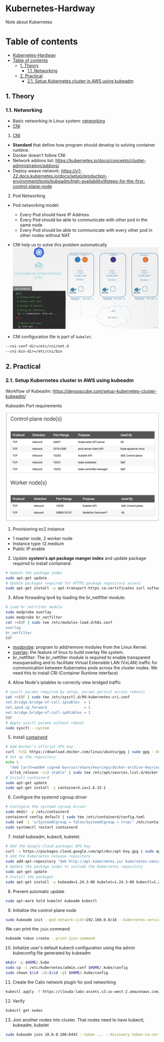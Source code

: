 # Kubernetes-Hardway
Note about Kubernetes 

# Table of contents 

- [Kubernetes-Hardway](#kubernetes-hardway)
- [Table of contents](#table-of-contents)
  - [1. Theory](#1-theory)
    - [1.1. Networking ](#11-networking-)
  - [2. Practical ](#2-practical-)
    - [2.1. Setup Kubernetes cluster in AWS using kubeadm ](#21-setup-kubernetes-cluster-in-aws-using-kubeadm-)

## 1. Theory
### 1.1. Networking <a name="networking"></a>
- Basic networking in Linux system: [networking](./networking.md)
- [CNI](#cni)  
1. [CNI](https://github.com/containernetworking/cni)<a name="cni"></a>
- **Standard** that define how program should develop to solving container runtime.
- Docker doesn't follow CNI 
- Network addons list: https://kubernetes.io/docs/concepts/cluster-administration/addons/
- Deploy weave network: https://v1-22.docs.kubernetes.io/docs/setup/production-environment/tools/kubeadm/high-availability/#steps-for-the-first-control-plane-node  

2. Pod Networking<a name="pod-networking"></a>  
- Pod networking model:
  - Every Pod should have IP Address 
  - Every Pod should be able to communicate with other pod in the same node
  - Every Pod should be able to communicate with every other pod in other nodes without NAT 

- CNI help us to solve this problem automatically 
![](images/Screenshot%202023-05-02%20at%2007.29.02.png)
- CNI configuration file is part of `kubelet`.
```bash
--cni-conf-dir=/etc/cni/net.d
--cni-bin-dir=/etc/cni/bin
```
## 2. Practical <a name="practical"></a>
### 2.1. Setup Kubernetes cluster in AWS using kubeadm <a name="kubeadm"></a>

Workflow of Kubeadm: https://devopscube.com/setup-kubernetes-cluster-kubeadm/

Kubeadm Port requirements 

![](./images/Screenshot%202023-05-01%20at%2020.22.27.png)

1. Provisioning ec2 instance
- 1 master node, 2 worker node
- Instance type: t2.medium
- Public IP enable 
2. Update **system's apt package manger index** and update package required to install containerd: 
```bash 
# Update the package index
sudo apt-get update
# Update packages required for HTTPS package repository access
sudo apt-get install -y apt-transport-https ca-certificates curl software-properties-common gnupg lsb-release
```
3. Allow forwading Ipv4 by loading the br_netfilter module: 
```bash
# Load br_netfilter module
sudo modprobe overlay
sudo modprobe br_netfilter
cat <<EOF | sudo tee /etc/modules-load.d/k8s.conf
overlay
br_netfilter
EOF
```
- [modprobe](https://linux.die.net/man/8/modprobe): program to add/remove modules from the Linux Kernel.
- [overlay](https://towardsdatascience.com/exploring-the-power-of-overlay-file-systems-in-linux-containers-d846724ec06d#:~:text=In%20the%20context%20of%20Linux,preserving%20the%20original%20image%20intact.): the feature of linux to build overlay file system. 
- br_netfilter: The br_netfilter module is required to enable transparent masquerading and to facilitate Virtual Extensible LAN (VxLAN) traffic for communication between Kubernetes pods across the cluster nodes. We need this to install CRI (Container Runtime interface)

4. Allow Node's iptables to correctly view bridged traffic 
```bash 
# sysctl params required by setup, params persist across reboots
cat <<EOF | sudo tee /etc/sysctl.d/99-kubernetes-cri.conf
net.bridge.bridge-nf-call-iptables  = 1
net.ipv4.ip_forward                 = 1
net.bridge.bridge-nf-call-ip6tables = 1
EOF
# Apply sysctl params without reboot
sudo sysctl --system
```

5. Install [containerd](https://github.com/containerd/containerd)

```bash 
# Add Docker’s official GPG key
curl -fsSL https://download.docker.com/linux/ubuntu/gpg | sudo gpg --dearmor -o /usr/share/keyrings/docker-archive-keyring.gpg
# Set up the repository
echo \
  "deb [arch=amd64 signed-by=/usr/share/keyrings/docker-archive-keyring.gpg] https://download.docker.com/linux/ubuntu \
  $(lsb_release -cs) stable" | sudo tee /etc/apt/sources.list.d/docker.list > /dev/null
# Install containerd
sudo apt-get update
sudo apt-get install -y containerd.io=1.6.15-1
```

6. Configure the systemd cgroup driver

```bash 
# Configure the systemd cgroup driver
sudo mkdir -p /etc/containerd
containerd config default | sudo tee /etc/containerd/config.toml
sudo sed -i 's/SystemdCgroup = false/SystemdCgroup = true/' /etc/containerd/config.toml
sudo systemctl restart containerd
```

7. Install kubeadm, kubectl, kubelet: 

```bash
# Add the Google Cloud packages GPG key
curl -s https://packages.cloud.google.com/apt/doc/apt-key.gpg | sudo apt-key add -
# Add the Kubernetes release repository
sudo add-apt-repository "deb http://apt.kubernetes.io/ kubernetes-xenial main"
# Update the package index to include the Kubernetes repository
sudo apt-get update
# Install the packages
sudo apt-get install -y kubeadm=1.24.3-00 kubelet=1.24.3-00 kubectl=1.24.3-00
```

8. Prevent automatic update

```bash
sudo apt-mark hold kubelet kubeadm kubectl
```

9. Initialize the control-plane node

```bash
sudo kubeadm init --pod-network-cidr=192.168.0.0/16 --kubernetes-version=stable-1.24
```

We can print the `join` command
```bash
kubeadm token create --print-join-command
``` 

10. Initialize user's default kubectl configuration using the admin kubeconfig file generated by kubeadm

```bash
mkdir -p $HOME/.kube
sudo cp -i /etc/kubernetes/admin.conf $HOME/.kube/config
sudo chown $(id -u):$(id -g) $HOME/.kube/config
```

11. Create the Calio network plugin for pod networking 
```bash
kubectl apply -f https://clouda-labs-assets.s3.us-west-2.amazonaws.com/k8s-common/1.24/scripts/calico.yaml
```

12. Verify 

```bash
kubectl get nodes
```

13. Join another nodes into cluster. That nodes need to have kubectl, kubeadm, kubelet

```bash 
sudo kubeadm join 10.0.0.100:6443 --token ... --discovery-token-ca-cert-hash sha256:...
```

